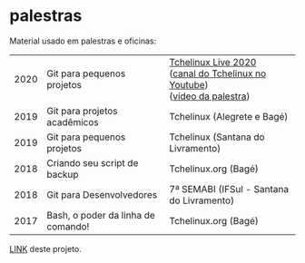 # palestras
Material usado em palestras e oficinas:

<table>
  <tr>
    <td>2020</td>
    <td>Git para pequenos projetos</td>
    <td><a href="https://live.tchelinux.org/">Tchelinux Live 2020</a></br>
	(<a href="https://www.youtube.com/channel/UCs13WCSCDmQTNcPlt5XxKYw">canal do Tchelinux no Youtube</a>)</br>
	(<a href="https://www.youtube.com/watch?v=KWYkBbdLpHU">vídeo da palestra</a>)</td>
  </tr>
  <tr>
    <td>2019</td>
    <td>Git para projetos acadêmicos</td>
    <td>Tchelinux (Alegrete e Bagé)</td>
  </tr>

  <tr>
    <td>2019</td>
    <td>Git para pequenos projetos</td>
    <td>Tchelinux (Santana do Livramento)</td>
  </tr>

  <tr>
    <td>2018</td>
    <td>Criando seu script de backup</td>
    <td>Tchelinux.org (Bagé)</td>
  </tr>

  <tr>
    <td>2018</td>
    <td>Git para Desenvolvedores</td>
    <td>7ª SEMABI (IFSul - Santana do Livramento)</td>
  </tr>

  <tr>
    <td>2017</td>
    <td>Bash, o poder da linha de comando!</td>
    <td>Tchelinux.org (Bagé)</td>
  </tr>
  
  
  
  
  
</table>

<a href="https://github.com/sandrocustodiobr/palestras/">LINK</a> deste projeto.
